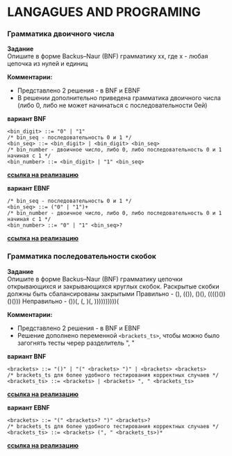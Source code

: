 
# LANGAGUES AND PROGRAMING

### Грамматика двоичного числа

**Задание**  
Опишите в форме Backus–Naur (BNF) грамматику xx, где x - любая цепочка из нулей и единиц  

**Комментарии:** 
- Представлено 2 решения - в BNF и EBNF
- В решении дополнительно приведена грамматика двоичного числа (либо 0, либо не может начинаться с последовательности 0ей)

**вариант BNF**
```BNF
<bin_digit> ::= "0" | "1"
/* bin_seq - последовательность 0 и 1 */
<bin_seq> ::= <bin_digit> | <bin_digit> <bin_seq>
/* bin_number - двоичное число, либо 0, либо последовательность 0 и 1 начиная с 1 */
<bin_number> ::= <bin_digit> | "1" <bin_seq>
```
[**ссылка на реализацию**](https://bnfplayground.pauliankline.com/?bnf=%3Cbin_digit%3E%20%3A%3A%3D%20%220%22%20%7C%20%221%22%0A%2F*%20bin_seq%20-%20%D0%BF%D0%BE%D1%81%D0%BB%D0%B5%D0%B4%D0%BE%D0%B2%D0%B0%D1%82%D0%B5%D0%BB%D1%8C%D0%BD%D0%BE%D1%81%D1%82%D1%8C%200%20%D0%B8%201%20*%2F%0A%3Cbin_seq%3E%20%3A%3A%3D%20%3Cbin_digit%3E%20%7C%20%3Cbin_digit%3E%20%3Cbin_seq%3E%0A%2F*%20bin_number%20-%20%D0%B4%D0%B2%D0%BE%D0%B8%D1%87%D0%BD%D0%BE%D0%B5%20%D1%87%D0%B8%D1%81%D0%BB%D0%BE%2C%20%D0%BB%D0%B8%D0%B1%D0%BE%200%2C%20%D0%BB%D0%B8%D0%B1%D0%BE%20%D0%BF%D0%BE%D1%81%D0%BB%D0%B5%D0%B4%D0%BE%D0%B2%D0%B0%D1%82%D0%B5%D0%BB%D1%8C%D0%BD%D0%BE%D1%81%D1%82%D1%8C%200%20%D0%B8%201%20%D0%BD%D0%B0%D1%87%D0%B8%D0%BD%D0%B0%D1%8F%20%D1%81%201%20*%2F%0A%3Cbin_number%3E%20%3A%3A%3D%20%3Cbin_digit%3E%20%7C%20%221%22%20%3Cbin_seq%3E&name=)


**вариант EBNF**
```BNF
/* bin_seq - последовательность 0 и 1 */
<bin_seq> ::= ("0" | "1")+
/* bin_number - двоичное число, либо 0, либо последовательность 0 и 1 начиная с 1 */
<bin_number> ::= "0" | "1" <bin_seq>?
```

[**ссылка на реализацию**](https://bnfplayground.pauliankline.com/?bnf=%2F*%20bin_seq%20-%20%D0%BF%D0%BE%D1%81%D0%BB%D0%B5%D0%B4%D0%BE%D0%B2%D0%B0%D1%82%D0%B5%D0%BB%D1%8C%D0%BD%D0%BE%D1%81%D1%82%D1%8C%200%20%D0%B8%201%20*%2F%0A%3Cbin_seq%3E%20%3A%3A%3D%20(%220%22%20%7C%20%221%22)%2B%0A%2F*%20bin_number%20-%20%D0%B4%D0%B2%D0%BE%D0%B8%D1%87%D0%BD%D0%BE%D0%B5%20%D1%87%D0%B8%D1%81%D0%BB%D0%BE%2C%20%D0%BB%D0%B8%D0%B1%D0%BE%200%2C%20%D0%BB%D0%B8%D0%B1%D0%BE%20%D0%BF%D0%BE%D1%81%D0%BB%D0%B5%D0%B4%D0%BE%D0%B2%D0%B0%D1%82%D0%B5%D0%BB%D1%8C%D0%BD%D0%BE%D1%81%D1%82%D1%8C%200%20%D0%B8%201%20%D0%BD%D0%B0%D1%87%D0%B8%D0%BD%D0%B0%D1%8F%20%D1%81%201%20*%2F%0A%3Cbin_number%3E%20%3A%3A%3D%20%220%22%20%7C%20%221%22%20%3Cbin_seq%3E%3F&name=)

### Грамматика последовательности скобок

**Задание**  
Опишите в форме Backus–Naur (BNF) грамматику цепочки открывающихся и закрывающихся круглых скобок. Раскрытые скобки должны быть сбалансированы закрытыми
Правильно - (), (()), ()(), (((()())()()))
Неправильно - ())(, (, )(, ))))))))))(

**Комментарии:**  
- Представлено 2 решения - в BNF и EBNF
- Решение дополнено переменной `<brackets_ts>`, чтобы можно было загогнять тесты череp разделитель ", "

**вариант BNF**
```BNF
<brackets> ::= "()" | "(" <brackets> ")" | <brackets> <brackets>
/* brackets_ts для более удобного тестирования корректных случаев */
<brackets_ts> ::= <brackets> | <brackets> ", " <brackets_ts>
```

[**ссылка на реализацию**](https://bnfplayground.pauliankline.com/?bnf=%3Cbrackets%3E%20%3A%3A%3D%20%22()%22%20%7C%20%22(%22%20%3Cbrackets%3E%20%22)%22%20%7C%20%3Cbrackets%3E%20%3Cbrackets%3E%0A%3Cbrackets_ts%3E%20%3A%3A%3D%20%3Cbrackets%3E%20%7C%20%3Cbrackets%3E%20%22%2C%20%22%20%3Cbrackets_ts%3E&name=)

**вариант EBNF**
```BNF
<brackets> ::= "(" <brackets>? ")" <brackets>?
/* brackets_ts для более удобного тестирования корректных случаев */
<brackets_ts> ::= <brackets> (", " <brackets_ts>)*
```

[**ссылка на реализацию**](https://bnfplayground.pauliankline.com/?bnf=%3Cbrackets%3E%20%3A%3A%3D%20%22(%22%20%3Cbrackets%3E%3F%20%22)%22%20%3Cbrackets%3E%3F%0A%2F*%20brackets_ts%20%D0%B4%D0%BB%D1%8F%20%D0%B1%D0%BE%D0%BB%D0%B5%D0%B5%20%D1%83%D0%B4%D0%BE%D0%B1%D0%BD%D0%BE%D0%B3%D0%BE%20%D1%82%D0%B5%D1%81%D1%82%D0%B8%D1%80%D0%BE%D0%B2%D0%B0%D0%BD%D0%B8%D1%8F%20%D0%BA%D0%BE%D1%80%D1%80%D0%B5%D0%BA%D1%82%D0%BD%D1%8B%D1%85%20%D1%81%D0%BB%D1%83%D1%87%D0%B0%D0%B5%D0%B2%20*%2F%0A%3Cbrackets_ts%3E%20%3A%3A%3D%20%3Cbrackets%3E%20(%22%2C%20%22%20%3Cbrackets_ts%3E)*&name=)



